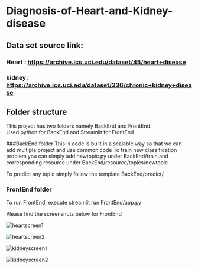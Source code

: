 # Diagnosis-of-Heart-and-Kidney-disease

## Data set source link:
### Heart : https://archive.ics.uci.edu/dataset/45/heart+disease
### kidney: https://archive.ics.uci.edu/dataset/336/chronic+kidney+disease

## Folder structure
This project has two folders namely BackEnd and FrontEnd.   
Used python for BackEnd and Streamlit for FrontEnd

###BackEnd folder
This is code is built in a scalable way so that we can add multiple project and use common code
To train new classification problem you can simply add newtopic.py under BackEnd/train and corresponding resource under BackEnd/resource/topics/newtopic

To predict any topic simply follow the template BackEnd/predict/

### FrontEnd folder
To run FrontEnd, execute streamlit run FrontEnd/app.py

Please find the screenshots below for FrontEnd

![heartscreen1](https://github.com/J-Rajkumar/Diagnosis-of-Heart-and-Kidney-disease/assets/151571679/dfaf8961-24c5-4fe1-9234-ab1ec95e2e4b)

![heartscreen2](https://github.com/J-Rajkumar/Diagnosis-of-Heart-and-Kidney-disease/assets/151571679/c3f41a36-6d6e-4820-9e3e-bbc8a6f4aded)


![kidneyscreen1](https://github.com/J-Rajkumar/Diagnosis-of-Heart-and-Kidney-disease/assets/151571679/68d9bb53-77fe-41e9-b926-78b017fee99b)

![kidneyscreen2](https://github.com/J-Rajkumar/Diagnosis-of-Heart-and-Kidney-disease/assets/151571679/343e8037-79d5-4929-8495-27bc74dfd5b1)





